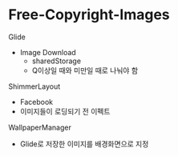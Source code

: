 # Free-Copyright-Images

Glide
- Image Download
  - sharedStorage
  - Q이상일 때와 미만일 때로 나눠야 함

ShimmerLayout
- Facebook
- 이미지들이 로딩되기 전 이펙트

WallpaperManager
- Glide로 저장한 이미지를 배경화면으로 지정
